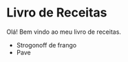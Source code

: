 
 # Livro de Receitas

 Olá! Bem vindo ao meu livro de receitas.

  - Strogonoff de frango
  - Pave
